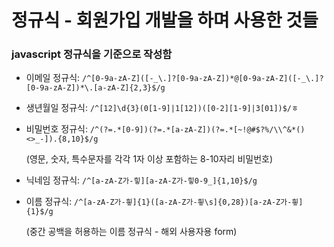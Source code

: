 # 정규식 - 회원가입 개발을 하며 사용한 것들

### javascript 정규식을 기준으로 작성함 

* 이메일 정규식: `/^[0-9a-zA-Z]([-_\.]?[0-9a-zA-Z])*@[0-9a-zA-Z]([-_\.]?[0-9a-zA-Z])*\.[a-zA-Z]{2,3}$/g`

* 생년월일 정규식: `/^[12]\d{3}(0[1-9]|1[12])([0-2][1-9]|3[01])$/ㅎ`

* 비밀번호 정규식: `/^(?=.*[0-9])(?=.*[a-zA-Z])(?=.*[~!@#$?%/\\^&*()<>_-]).{8,10}$/g`

  (영문, 숫자, 특수문자를 각각 1자 이상 포함하는 8-10자리 비밀번호)

* 닉네임 정규식: `/^[a-zA-Z가-힣][a-zA-Z가-힣0-9_]{1,10}$/g`

* 이름 정규식: `/^[a-zA-Z가-힇]{1}([a-zA-Z가-힇\s]{0,28})[a-zA-Z가-힇]{1}$/g`

  (중간 공백을 허용하는 이름 정규식 - 해외 사용자용 form)
